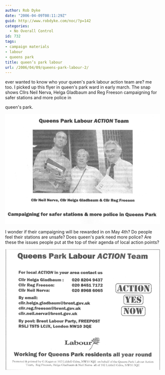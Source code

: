 ```yaml
---
author: Rob Dyke
date: "2006-04-09T08:11:29Z"
guid: http://www.robdyke.com/noc/?p=142
categories:
  - No Overall Control
id: 732
tags:
- campaign materials
- labour
- queens park
title: queen’s park labour
url: /2006/04/09/queens-park-labour-2/
---
```

ever wanted to know who your queen's park labour action team are? me too. I picked up this flyer in queen's park ward in early march. The snap shows Cllrs Neil Nerva, Helga Gladbaum and Reg Freeson campaigning for safer stations and more police in
  
queen's park.

[![queen's park labour action team](/pubfiles/2006/04/scan0014.jpg)](/pubfiles/2006/04/scan0014.jpg "queen's park labour action team")

I wonder if their campaigning will be rewarded in on May 4th? Do people feel their stations are unsafe? Does queen's park need more police? Are these the issues people put at the top of their agenda of local action points?

[![queen's park labour action team](/pubfiles/2006/04/scan0015.jpg)](/pubfiles/2006/04/scan0015.jpg "queen's park labour action team")